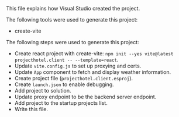 This file explains how Visual Studio created the project.

The following tools were used to generate this project:
- create-vite

The following steps were used to generate this project:
- Create react project with create-vite: `npm init --yes vite@latest projecthotel.client -- --template=react`.
- Update `vite.config.js` to set up proxying and certs.
- Update `App` component to fetch and display weather information.
- Create project file (`projecthotel.client.esproj`).
- Create `launch.json` to enable debugging.
- Add project to solution.
- Update proxy endpoint to be the backend server endpoint.
- Add project to the startup projects list.
- Write this file.
